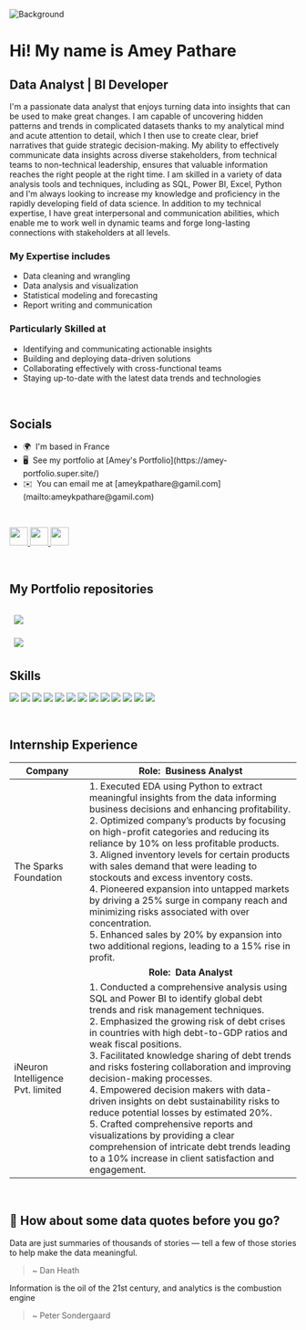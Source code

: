 ![Background](https://github.com/user-attachments/assets/dde54d7d-9f34-421b-a6c0-172016777c2e)

Hi! [](https://user-images.githubusercontent.com/18350557/176309783-0785949b-9127-417c-8b55-ab5a4333674e.gif)My name is Amey Pathare
====================================================================================================================================

Data Analyst | BI Developer
---------------------------

I'm a passionate data analyst that enjoys turning data into insights that can be used to make great changes. I am capable of uncovering hidden patterns and trends in complicated datasets thanks to my analytical mind and acute attention to detail, which I then use to create clear, brief narratives that guide strategic decision-making. My ability to effectively communicate data insights across diverse stakeholders, from technical teams to non-technical leadership, ensures that valuable information reaches the right people at the right time. I am skilled in a variety of data analysis tools and techniques, including as SQL, Power BI, Excel, Python and I'm always looking to increase my knowledge and proficiency in the rapidly developing field of data science. In addition to my technical expertise, I have great interpersonal and communication abilities, which enable me to work well in dynamic teams and forge long-lasting connections with stakeholders at all levels. 


### My Expertise includes

* Data cleaning and wrangling
* Data analysis and visualization
* Statistical modeling and forecasting
* Report writing and communication

### Particularly Skilled at

* Identifying and communicating actionable insights
* Building and deploying data-driven solutions
* Collaborating effectively with cross-functional teams
* Staying up-to-date with the latest data trends and technologies
  
<br>

## Socials
<ul>
  <li>🌍  I'm based in France</li>
  <li>🖥️  See my portfolio at [Amey's Portfolio](https://amey-portfolio.super.site/)</li>
  <li>✉️  You can email me at [ameykpathare@gamil.com](mailto:ameykpathare@gamil.com)</li>
</ul>

<br>

<p align="left"> <a href="https://www.github.com/ameypathare/ameypathare" target="_blank" rel="noreferrer"> <picture> <source media="(prefers-color-scheme: dark)" srcset="https://raw.githubusercontent.com/danielcranney/readme-generator/main/public/icons/socials/github-dark.svg" /> <source media="(prefers-color-scheme: light)" srcset="https://raw.githubusercontent.com/danielcranney/readme-generator/main/public/icons/socials/github.svg" /> <img src="https://raw.githubusercontent.com/danielcranney/readme-generator/main/public/icons/socials/github.svg" width="32" height="32" /> </picture> </a> <a href="https://www.linkedin.com/in/ameypathare" target="_blank" rel="noreferrer"> <picture> <source media="(prefers-color-scheme: dark)" srcset="https://raw.githubusercontent.com/danielcranney/readme-generator/main/public/icons/socials/linkedin-dark.svg" /> <source media="(prefers-color-scheme: light)" srcset="https://raw.githubusercontent.com/danielcranney/readme-generator/main/public/icons/socials/linkedin.svg" /> <img src="https://raw.githubusercontent.com/danielcranney/readme-generator/main/public/icons/socials/linkedin.svg" width="32" height="32" /> </picture> </a> <a href="https://www.x.com/amey__pathare" target="_blank" rel="noreferrer"> <picture> <source media="(prefers-color-scheme: dark)" srcset="https://raw.githubusercontent.com/danielcranney/readme-generator/main/public/icons/socials/twitter-dark.svg" /> <source media="(prefers-color-scheme: light)" srcset="https://raw.githubusercontent.com/danielcranney/readme-generator/main/public/icons/socials/twitter.svg" /> <img src="https://raw.githubusercontent.com/danielcranney/readme-generator/main/public/icons/socials/twitter.svg" width="32" height="32" /> </picture> </a></p>

<br>

## My Portfolio repositories

<a href="https://github.com/ameypathare/shopclues_sql_queries">
  <img align="center" style="margin:1rem 0.5rem" src="https://github-readme-stats.vercel.app/api/pin/?username=ameypathare&repo=shopclues_sql_queries&title_color=ffffff&text_color=c9cacc&icon_color=4AB197&bg_color=1A2B34" />
</a>

<br>

<a href="https://github.com/ameypathare/mass_shooting_sql_queries">
  <img align="center" style="margin:0.5rem" src="https://github-readme-stats.vercel.app/api/pin/?username=ameypathare&repo=mass_shooting_sql_queries&title_color=ffffff&text_color=c9cacc&icon_color=4AB197&bg_color=1A2B34" />
</a>

<br>

## Skills

  ![](https://img.shields.io/badge/power_bi-F2C811?style=for-the-badge&logo=powerbi&logoColor=black)
  ![](https://img.shields.io/badge/Microsoft%20SQL%20Server-CC2927?style=for-the-badge&logo=microsoft%20sql%20server&logoColor=white)
  ![](https://img.shields.io/badge/mysql-4479A1.svg?style=for-the-badge&logo=mysql&logoColor=white)
  ![](https://img.shields.io/badge/postgres-%23316192.svg?style=for-the-badge&logo=postgresql&logoColor=white)
  ![](https://img.shields.io/badge/Visual%20Studio-5C2D91.svg?style=for-the-badge&logo=visual-studio&logoColor=white)
  ![](https://img.shields.io/badge/python-3670A0?style=for-the-badge&logo=python&logoColor=ffdd54)
  ![](https://img.shields.io/badge/numpy-%23013243.svg?style=for-the-badge&logo=numpy&logoColor=white)
  ![](https://img.shields.io/badge/pandas-%23150458.svg?style=for-the-badge&logo=pandas&logoColor=white)
  ![](https://img.shields.io/badge/Plotly-%233F4F75.svg?style=for-the-badge&logo=plotly&logoColor=white)
  ![](https://img.shields.io/badge/Matplotlib-%23ffffff.svg?style=for-the-badge&logo=Matplotlib&logoColor=black)
  ![](https://img.shields.io/badge/Keras-%23D00000.svg?style=for-the-badge&logo=Keras&logoColor=white)
  ![](https://img.shields.io/badge/GoogleCloud-%234285F4.svg?style=for-the-badge&logo=google-cloud&logoColor=white)
  ![](https://img.shields.io/badge/Oracle-F80000?style=for-the-badge&logo=oracle&logoColor=white)

<br>

## Internship Experience

| Company  | <div align="center">Role:&nbsp;&nbsp;Business Analyst</div>  |
| --| -- |
|  The Sparks Foundation | 1. Executed EDA using Python to extract meaningful insights from the data informing business decisions and enhancing profitability. <br> 2. Optimized company’s products by focusing on high-profit categories and reducing its reliance by 10% on less profitable products. <br> 3. Aligned inventory levels for certain products with sales demand that were leading to stockouts and excess inventory costs. <br> 4. Pioneered expansion into untapped markets by driving a 25% surge in company reach and minimizing risks associated with over concentration. <br> 5. Enhanced sales by 20% by expansion into two additional regions, leading to a 15% rise in profit. <br> |
|   | <div align="center">**Role:&nbsp;&nbsp;Data Analyst**</div> |
| iNeuron Intelligence Pvt. limited | 1. Conducted a comprehensive analysis using SQL and Power BI to identify global debt trends and risk management techniques. <br> 2. Emphasized the growing risk of debt crises in countries with high debt-to-GDP ratios and weak fiscal positions. <br> 3. Facilitated knowledge sharing of debt trends and risks fostering collaboration and improving decision-making processes. <br> 4. Empowered decision makers with data-driven insights on debt sustainability risks to reduce potential losses by estimated 20%. <br> 5. Crafted comprehensive reports and visualizations by providing a clear comprehension of intricate debt trends leading to a 10% increase in client satisfaction and engagement. |


<br>

## 📣 How about some data quotes before you go?
Data are just summaries of thousands of stories — tell a few of those stories to help make the data meaningful.

> ~ Dan Heath

Information is the oil of the 21st century, and analytics is the combustion engine

> ~ Peter Sondergaard



